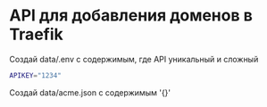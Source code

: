 # API для добавления доменов в Traefik

Создай data/.env с содержимым, где API уникальный и сложный
```bash
APIKEY="1234"
```

Создай data/acme.json c содержимым '{}'


